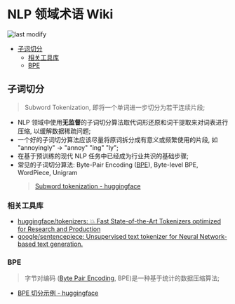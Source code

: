 NLP 领域术语 Wiki
===
<!--START_SECTION:badge-->

![last modify](https://img.shields.io/static/v1?label=last%20modify&message=2022-12-14%2000%3A44%3A12&color=yellowgreen&style=flat-square)

<!--END_SECTION:badge-->
<!--info
top: false
hidden: false
-->

<!-- TOC -->
- [子词切分](#子词切分)
    - [相关工具库](#相关工具库)
    - [BPE](#bpe)
<!-- TOC -->

## 子词切分
> Subword Tokenization, 即将一个单词进一步切分为若干连续片段;

- NLP 领域中使用**无监督**的子词切分算法取代词形还原和词干提取来对词表进行压缩, 以缓解数据稀疏问题;
- 一个好的子词切分算法应该尽量将原词拆分成有意义或频繁使用的片段, 如 "annoyingly" -> "annoy" "ing" "ly";
- 在基于预训练的现代 NLP 任务中已经成为行业共识的基础步骤;
- 常见的子词切分算法: Byte-Pair Encoding ([BPE](#bpe)), Byte-level BPE, WordPiece, Unigram
    > [Subword tokenization - huggingface](https://huggingface.co/docs/transformers/tokenizer_summary#subword-tokenization)

### 相关工具库
- [huggingface/tokenizers: 💥 Fast State-of-the-Art Tokenizers optimized for Research and Production](https://github.com/huggingface/tokenizers)
- [google/sentencepiece: Unsupervised text tokenizer for Neural Network-based text generation.](https://github.com/google/sentencepiece)

### BPE
> 字节对编码 ([Byte Pair Encoding](https://en.wikipedia.org/wiki/Byte_pair_encoding), BPE)是一种基于统计的数据压缩算法;  

- [BPE 切分示例 - huggingface](https://huggingface.co/docs/transformers/tokenizer_summary#bytepair-encoding-bpe)
